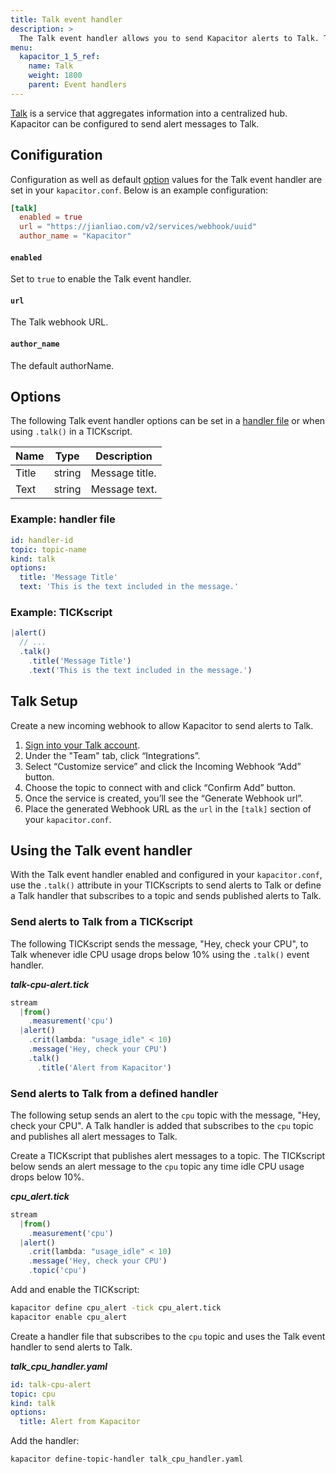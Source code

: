 ```yaml
---
title: Talk event handler
description: >
  The Talk event handler allows you to send Kapacitor alerts to Talk. This page includes configuration options and usage examples.
menu:
  kapacitor_1_5_ref:
    name: Talk
    weight: 1800
    parent: Event handlers
---
```


[Talk](https://jianliao.com/site) is a service that aggregates information into
a centralized hub.
Kapacitor can be configured to send alert messages to Talk.

## Conifiguration
Configuration as well as default [option](#options) values for the Talk event
handler are set in your `kapacitor.conf`.
Below is an example configuration:

```toml
[talk]
  enabled = true
  url = "https://jianliao.com/v2/services/webhook/uuid"
  author_name = "Kapacitor"
```

#### `enabled`
Set to `true` to enable the Talk event handler.

#### `url`
The Talk webhook URL.

#### `author_name`
The default authorName.


## Options
The following Talk event handler options can be set in a
[handler file](/kapacitor/v1.5/event_handlers/#create-a-topic-handler-with-a-handler-file) or when using
`.talk()` in a TICKscript.

| Name  | Type   | Description    |
| ----  | ----   | -----------    |
| Title | string | Message title. |
| Text  | string | Message text.  |

### Example: handler file
```yaml
id: handler-id
topic: topic-name
kind: talk
options:
  title: 'Message Title'
  text: 'This is the text included in the message.'
```

### Example: TICKscript
```js
|alert()
  // ...
  .talk()
    .title('Message Title')
    .text('This is the text included in the message.')
```

## Talk Setup
Create a new incoming webhook to allow Kapacitor to send alerts to Talk.

1. [Sign into your Talk account](https:/account.jianliao.com/signin).
2. Under the "Team" tab, click “Integrations”.
3. Select “Customize service” and click the Incoming Webhook “Add” button.
4. Choose the topic to connect with and click “Confirm Add” button.
5. Once the service is created, you’ll see the “Generate Webhook url”.
6. Place the generated Webhook URL as the `url` in the `[talk]` section of your
   `kapacitor.conf`.

## Using the Talk event handler
With the Talk event handler enabled and configured in your `kapacitor.conf`,
use the `.talk()` attribute in your TICKscripts to send alerts to Talk or define
a Talk handler that subscribes to a topic and sends published alerts to Talk.

### Send alerts to Talk from a TICKscript

The following TICKscript sends the message, "Hey, check your CPU", to Talk
whenever idle CPU usage drops below 10% using the `.talk()` event handler.

_**talk-cpu-alert.tick**_  
```js
stream
  |from()
    .measurement('cpu')
  |alert()
    .crit(lambda: "usage_idle" < 10)
    .message('Hey, check your CPU')
    .talk()
      .title('Alert from Kapacitor')      
```

### Send alerts to Talk from a defined handler

The following setup sends an alert to the `cpu` topic with the message,
"Hey, check your CPU".
A Talk handler is added that subscribes to the `cpu` topic and publishes all
alert messages to Talk.

Create a TICKscript that publishes alert messages to a topic.
The TICKscript below sends an alert message to the `cpu` topic any time idle CPU
usage drops below 10%.

_**cpu\_alert.tick**_
```js
stream
  |from()
    .measurement('cpu')
  |alert()
    .crit(lambda: "usage_idle" < 10)
    .message('Hey, check your CPU')
    .topic('cpu')
```

Add and enable the TICKscript:

```bash
kapacitor define cpu_alert -tick cpu_alert.tick
kapacitor enable cpu_alert
```

Create a handler file that subscribes to the `cpu` topic and uses the Talk event
handler to send alerts to Talk.

_**talk\_cpu\_handler.yaml**_
```yaml
id: talk-cpu-alert
topic: cpu
kind: talk
options:
  title: Alert from Kapacitor
```

Add the handler:

```bash
kapacitor define-topic-handler talk_cpu_handler.yaml
```
